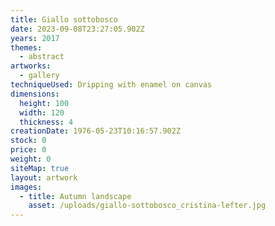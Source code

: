 ```yaml
---
title: Giallo sottobosco
date: 2023-09-08T23:27:05.902Z
years: 2017
themes:
  - abstract
artworks:
  - gallery
techniqueUsed: Dripping with enamel on canvas
dimensions:
  height: 100
  width: 120
  thickness: 4
creationDate: 1976-05-23T10:16:57.902Z
stock: 0
price: 0
weight: 0
siteMap: true
layout: artwork
images:
  - title: Autumn landscape
    asset: /uploads/giallo-sottobosco_cristina-lefter.jpg
---
```

